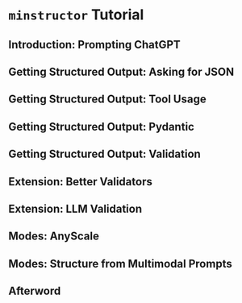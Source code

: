 # `minstructor` Tutorial


## Introduction: Prompting ChatGPT



## Getting Structured Output: Asking for JSON


## Getting Structured Output: Tool Usage


## Getting Structured Output: Pydantic


## Getting Structured Output: Validation


## Extension: Better Validators


## Extension: LLM Validation


## Modes: AnyScale


## Modes: Structure from Multimodal Prompts


## Afterword
